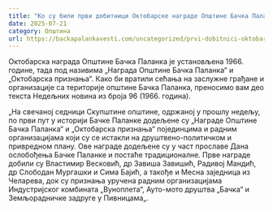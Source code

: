 ```yaml
---
title: "Ко су били први добитници Октобарске награде Општине Бачка Паланка"
date: 2025-07-21
category: Општина
url: https://backapalankavesti.com/uncategorized/prvi-dobitnici-oktobarske-nagrade-opstine-backa-palanka/
---
```


Октобарска награда Општине Бачка Паланка је установљена 1966. године, тада под називима „Награда Општине Бачка Паланка“ и „Октобарска признања“. Како би вратили сећања на заслужне грађане и организације са територије општине Бачка Паланка, преносимо вам део текста Недељних новина из броја 96 (1966. година).

„На свечаној седници Скупштине општине, одржаној у прошлу недељу, по први пут у историји Бачке Паланке додељене су „Награде Општине Бачка Паланка“ и „Октобарска признања“ појединцима и радним организацијама који су се истакли на друштвено-политичком и привредном плану. Ове награде додељене су у част прославе Дана ослобођења Бачке Паланке и постаће традиционалне. Прве награде добили су Властимир Весковић, др Завиша Завишић, Радивој Мандић, др Слободан Мургашки и Сима Бајић, а такође и Месна заједница из Челарева, док су признања уручена радним организацијама Индустријског комбината „Вуноплета“, Ауто-мото друштва „Бачка“ и Земљорадничке задруге у Пивницама„.
